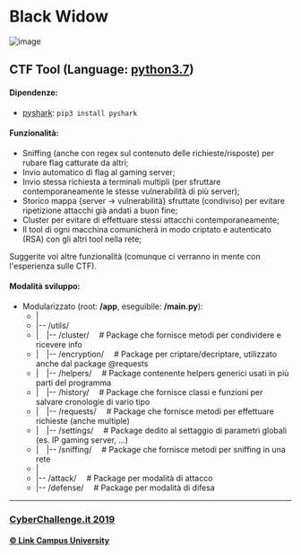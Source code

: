 # Black Widow
![image](https://www.relativeuniverse.net/black-widow.jpeg)

## CTF Tool (Language: [python3.7](https://www.python.org/downloads/))

#### Dipendenze:
 - [pyshark](https://pypi.org/project/pyshark/): `pip3 install pyshark`

#### Funzionalità:
 - Sniffing (anche con regex sul contenuto delle richieste/risposte) per rubare flag catturate da altri;
 - Invio automatico di flag al gaming server;
 - Invio stessa richiesta a terminali multipli (per sfruttare contemporaneamente le stesse vulnerabilità di più server);
 - Storico mappa {server -> vulnerabilità} sfruttate (condiviso) per evitare ripetizione attacchi già andati a buon fine;
 - Cluster per evitare di effettuare stessi attacchi contemporaneamente;
 - Il tool di ogni macchina comunicherà in modo criptato e autenticato (RSA) con gli altri tool nella rete;

Suggerite voi altre funzionalità (comunque ci verranno in mente con l'esperienza sulle CTF).

#### Modalità sviluppo:
* Modularizzato (root: **/app**, eseguibile: **/main.py**):
  * |
  * |-- /utils/
  * |&emsp;|-- /cluster/        &emsp;# Package che fornisce metodi per condividere e ricevere info
  * |&emsp;|-- /encryption/     &emsp;# Package per criptare/decriptare, utilizzato anche dal package @requests
  * |&emsp;|-- /helpers/        &emsp;# Package contenente helpers generici usati in più parti del programma
  * |&emsp;|-- /history/        &emsp;# Package che fornisce classi e funzioni per salvare cronologie di vario tipo
  * |&emsp;|-- /requests/       &emsp;# Package che fornisce metodi per effettuare richieste (anche multiple)
  * |&emsp;|-- /settings/       &emsp;# Package dedito al settaggio di parametri globali (es. IP gaming server, ...)
  * |&emsp;|-- /sniffing/       &emsp;# Package che fornisce metodi per sniffing in una rete
  * |
  * |-- /attack/                &emsp;# Package per modalità di attacco
  * |-- /defense/               &emsp;# Package per modalità di difesa

<hr/>

### [CyberChallenge.it 2019](https://www.cyberchallenge.it)
#### [© Link Campus University](https://www.unilink.it)
